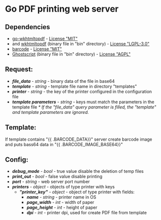 Go PDF printing web server
========================
Dependencies 
-------------------------
+ [go-wkhtmltopdf](https://github.com/SebastiaanKlippert/go-wkhtmltopdf "go-wkhtmltopdf") - [License "MIT"](https://mit-license.org/ "License \"MIT\"")
+ and [wkhtmltopdf](https://github.com/wkhtmltopdf/wkhtmltopdf "wkhtmltopdf") (binary file in "bin" directory) - [License "LGPL-3.0"](https://www.gnu.org/licenses/lgpl-3.0.html "License \"LGPL-3.0\"")
+ [barcode](https://github.com/boombuler/barcode "barcode") - [License "MIT"](https://mit-license.org/ "License \"MIT\"")
+ [Ghostscript](https://www.ghostscript.com "Ghostscript") (binary file in "bin" directory) - [License "AGPL"](https://www.gnu.org/licenses/agpl-3.0.html "License \"AGPL\"")

Request:
-------------------------
+ ***file_data*** - *string* - binary data of the file in base64
+ ***template*** - *string* - template file name in directory "templates"
+ ***printer*** - *string* - the key of the printer configured in the configuration file
+ ***template parameters*** - *string* - keys must match the parameters in the template file
*\* If the "file_data" query parameter is filled, the "template" and template parameters are ignored.*

Template:
-------------------------
If template contains "{{ .BARCODE_DATA}}" server create barcode image and puts bass64 data in
"{{ .BARCODE_IMAGE_BASE64}}"

Config:
-------------------------
+ ***debug_mode*** - *bool* - true value disable the deletion of temp files
+ ***print_out*** - *bool* - false value disable printing
+ ***port*** - *string* - web server port number
+ ***printers*** - *object* - objects of type printer with keys
    + ***"printer_key"*** - *object* - object of type printer with fields:
        + ***name*** - *string* - printer name in OS
        + ***page_width*** - *int* - width of paper
        + ***page_height*** - *int* - height of paper
        + ***dpi*** - *int* - printer dpi, used for create PDF file from template 